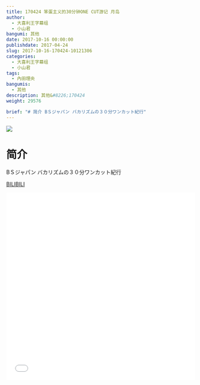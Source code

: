 ```yaml
---
title: 170424 笨蛋主义的30分钟ONE CUT游记 月岛
author: 
  - 大喜利王字幕组
  - 小山君
bangumi: 其他
date: 2017-10-16 00:00:00
publishdate: 2017-04-24
slug: 2017-10-16-170424-10121306
categories: 
  - 大喜利王字幕组
  - 小山君
tags: 
  - 內田理央
bangumis: 
  - 其他
description: 其他&#8226;170424
weight: 29576

brief: "# 简介 BＳジャパン バカリズムの３０分ワンカット紀行"
---
```


![](https://i.imgur.com/B2oH4w7.jpg)

# 简介  
BＳジャパン
バカリズムの３０分ワンカット紀行

  [BILIBILI](https://www.bilibili.com/video/av10121306/)


<div class="vcontainer">  <iframe class='video' src="//www.bilibili.com/blackboard/player.html?aid=10121306" width="100%" height="500" frameborder="0" allowfullscreen="allowfullscreen"></iframe></div>
